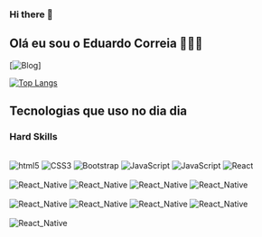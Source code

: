 ### Hi there 👋
## Olá eu sou o Eduardo Correia 🧑🏻‍💻

[![Blog](![Blog](https://img.shields.io/website-up-down-green-red/http/monip.org.svg))]

[![Top Langs](https://github-readme-stats.vercel.app/api/top-langs/?username=anuraghazra&layout=compact)](https://github.com/anuraghazra/github-readme-stats)

## Tecnologias que uso no dia dia
### Hard Skills 

<div style="display: inline-block"><br/>
    <img align='center' alt='html5' src='https://img.shields.io/badge/HTML5-E34F26?style=for-the-badge&logo=html5&logoColor=white' />
</div>
<div style="display: inline-block"><br/>
    <img align='center' alt='CSS3' src='https://img.shields.io/badge/CSS3-1572B6?style=for-the-badge&logo=css3&logoColor=white' />
</div>
<div style="display: inline-block"><br/>
    <img align='center' alt='Bootstrap' src='https://img.shields.io/badge/Bootstrap-563D7C?style=for-the-badge&logo=bootstrap&logoColor=white' />
</div>
<div style="display: inline-block"><br/>
    <img align='center' alt='JavaScript' src='https://img.shields.io/badge/JavaScript-F7DF1E?style=for-the-badge&logo=javascript&logoColor=black' />
</div>
<div style="display: inline-block"><br/>
    <img align='center' alt='JavaScript' src='https://img.shields.io/badge/Node.js-43853D?style=for-the-badge&logo=node.js&logoColor=white' />
</div>

<div style="display: inline-block"><br/>
    <img align='center' alt='React' src='https://img.shields.io/badge/React-20232A?style=for-the-badge&logo=react&logoColor=61DAFB' />
</div>
<div style="display: inline-block"><br/>
    <img align='center' alt='React_Native' src='https://img.shields.io/badge/React_Native-20232A?style=for-the-badge&logo=react&logoColor=61DAFB' />
</div>

<div style="display: inline-block"><br/>
    <img align='center' alt='React_Native' src='https://img.shields.io/badge/Java-ED8B00?style=for-the-badge&logo=java&logoColor=white' />
</div>
<div style="display: inline-block"><br/>
    <img align='center' alt='React_Native' src='https://img.shields.io/badge/Spring-6DB33F?style=for-the-badge&logo=spring&logoColor=white' />
</div>
<div style="display: inline-block"><br/>
    <img align='center' alt='React_Native' src='https://img.shields.io/badge/Angular-DD0031?style=for-the-badge&logo=angular&logoColor=white' />
</div>

<div style="display: inline-block"><br/>
    <img align='center' alt='React_Native' src='https://img.shields.io/badge/Python-3776AB?style=for-the-badge&logo=python&logoColor=white' />
</div>
<div style="display: inline-block"><br/>
    <img align='center' alt='React_Native' src='https://img.shields.io/badge/Django-092E20?style=for-the-badge&logo=django&logoColor=white' />
</div>

<div style="display: inline-block"><br/>
    <img align='center' alt='React_Native' src='https://img.shields.io/badge/PostgreSQL-316192?style=for-the-badge&logo=postgresql&logoColor=white' />
</div>
<div style="display: inline-block"><br/>
    <img align='center' alt='React_Native' src='https://img.shields.io/badge/MongoDB-4EA94B?style=for-the-badge&logo=mongodb&logoColor=white' />
</div>

<div style="display: inline-block"><br/>
    <img align='center' alt='React_Native' src='https://img.shields.io/badge/Microsoft_Excel-217346?style=for-the-badge&logo=microsoft-excel&logoColor=white' />
</div>


